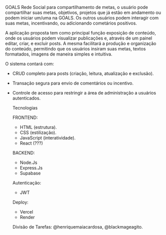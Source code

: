 GOALS
Rede Social para compartilhamento de metas, o usuário pode compartilhar suas metas, objetivos, projetos que já estão em andamento ou podem iniciar um/uma na GOALS. Os outros usuários podem interagir com suas metas, incentivando, ou adicionando cometários positivos.

A aplicação proposta tem como principal função exposição de conteúdo, onde os usuários podem visualizar publicações e, através de um painel editar, criar, e excluir posts. A mesma facilitará a produção e organização do conteúdo, permitindo que os usuários insiram suas metas, textos formatados, imagens de maneira simples e intuitiva.

O sistema contará com:
- CRUD completo para posts (criação, leitura, atualização e exclusão).
- Transação segura para envio de comentários ou incentivo.
- Controle de acesso para restringir a área de administração a usuários autenticados.

  Tecnologias
  
  FRONTEND:
  - HTML (estrutura).
  - CSS (estilização).
  - JavaScript (interatividade).
  - React (???)
 
  BACKEND:
  - Node.Js
  - Express.Js
  - Supabase
 
  Autenticação:
  - JWT

  Deploy:
  - Vercel
  - Render
   
  Divisão de Tarefas:
  @henriquemaiacardosa, @blackmageagito.
